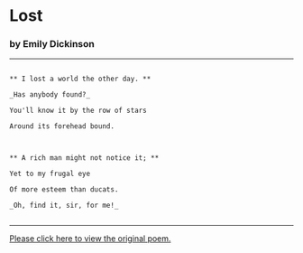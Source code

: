 # Lost 
 
### by Emily Dickinson 
 
 * * *
 
```
 
** I lost a world the other day. **
 
_Has anybody found?_
    
You'll know it by the row of stars
    
Around its forehead bound.
 
```
 
```
    
** A rich man might not notice it; **
    
Yet to my frugal eye
    
Of more esteem than ducats.
    
_Oh, find it, sir, for me!_
 
```
    
* * *
    
[Please click here to view the original poem.](http://www.public-domain-poetry.com/emily-elizabeth-dickinson/lost-13615)
    

